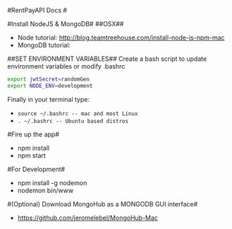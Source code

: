 #RentPayAPI Docs #

#Install NodeJS & MongoDB#
##OSX##
* Node tutorial: http://blog.teamtreehouse.com/install-node-js-npm-mac
* MongoDB tutorial: 

##SET ENVIRONMENT VARIABLES##
Create a bash script to update environment variables or modify .bashrc

```bash
export jwtSecret=randomGen
export NODE_ENV=development
```

Finally in your terminal type:

* `source ~/.bashrc -- mac and most Linux`
* `. ~/.bashrc -- Ubuntu based distros`

#Fire up the app#
* npm install
* npm start

#For Development#
* npm install -g nodemon
* nodemon bin/www 

#(Optional) Download MongoHub as a MONGODB GUI interface#
* https://github.com/jeromelebel/MongoHub-Mac
